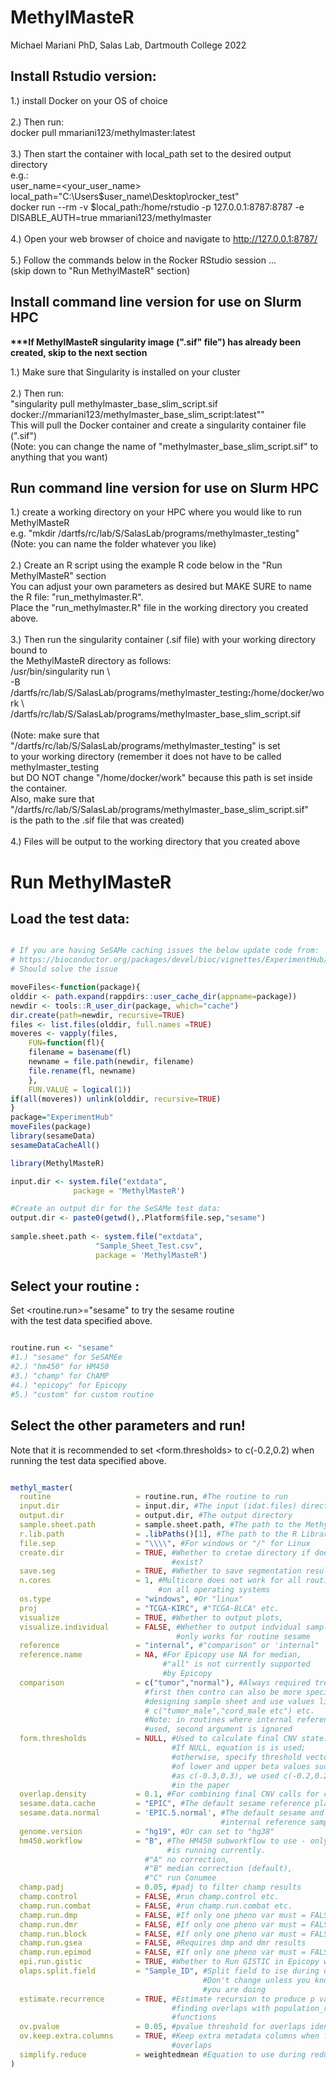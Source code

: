 # MethylMasteR

Michael Mariani PhD, Salas Lab, Dartmouth College 2022

## Install Rstudio version:

1.) install Docker on your OS of choice <br>
<br>
2.) Then run: <br>
    docker pull mmariani123/methylmaster:latest <br>
<br>
3.) Then start the container with local_path set to the desired output directory <br>
    e.g.: <br>
    user_name=<your_user_name> <br>
    local_path="C:\Users\$user_name\Desktop\rocker_test" <br>
    docker run --rm -v $local_path:/home/rstudio -p 127.0.0.1:8787:8787 -e DISABLE_AUTH=true mmariani123/methylmaster <br>
<br>
4.) Open your web browser of choice and navigate to http://127.0.0.1:8787/ <br>
<br>
5.) Follow the commands below in the Rocker RStudio session ... <br>
    (skip down to "Run MethylMasteR" section) <br>

## Install command line version for use on Slurm HPC

<b>***If MethylMasteR singularity image (".sif" file") has already been created, skip to the next section </b> <br>

1.) Make sure that Singularity is installed on your cluster <br>
<br>
2.) Then run: <br>
    "singularity pull methylmaster_base_slim_script.sif docker://mmariani123/methylmaster_base_slim_script:latest"" <br>
    This will pull the Docker container and create a singularity container file (".sif") <br>
    (Note: you can change the name of "methylmaster_base_slim_script.sif" to anything that you want) <br>

## Run command line version for use on Slurm HPC

1.) create a working directory on your HPC where you would like to run MethylMasteR <br>
    e.g. "mkdir /dartfs/rc/lab/S/SalasLab/programs/methylmaster_testing" <br>
    (Note: you can name the folder whatever you like) <br>
<br>
2.) Create an R script using the example R code below in the "Run MethylMasteR" section <br>
    You can adjust your own parameters as desired but MAKE SURE to name the R file: "run_methylmaster.R". <br>
    Place the "run_methylmaster.R" file in the working directory you created above. <br>
<br>
3.) Then run the singularity container (.sif file) with your working directory bound to <br>
    the MethylMasteR directory as follows: <br>
    /usr/bin/singularity run \ <br>
    -B /dartfs/rc/lab/S/SalasLab/programs/methylmaster_testing<b>:</b>/home/docker/work \ <br>
    /dartfs/rc/lab/S/SalasLab/programs/methylmaster_base_slim_script.sif <br>
<br>
    (Note: make sure that "/dartfs/rc/lab/S/SalasLab/programs/methylmaster_testing" is set <br>
    to your working directory (remember it does not have to be called methylmaster_testing <br>
    but DO NOT change "/home/docker/work" because this path is set inside the container. <br>
    Also, make sure that "/dartfs/rc/lab/S/SalasLab/programs/methylmaster_base_slim_script.sif" <br>
    is the path to the .sif file that was created) <br>
<br>
4.) Files will be output to the working directory that you created above <br>

# Run MethylMasteR

## Load the test data:

```r

# If you are having SeSAMe caching issues the below update code from:
# https://bioconductor.org/packages/devel/bioc/vignettes/ExperimentHub/inst/doc/ExperimentHub.html#default-caching-location- update
# Should solve the issue

moveFiles<-function(package){
olddir <- path.expand(rappdirs::user_cache_dir(appname=package))
newdir <- tools::R_user_dir(package, which="cache")
dir.create(path=newdir, recursive=TRUE)
files <- list.files(olddir, full.names =TRUE)
moveres <- vapply(files,
    FUN=function(fl){
    filename = basename(fl)
    newname = file.path(newdir, filename)
    file.rename(fl, newname)
    },
    FUN.VALUE = logical(1))
if(all(moveres)) unlink(olddir, recursive=TRUE)
}
package="ExperimentHub"
moveFiles(package)
library(sesameData)
sesameDataCacheAll()

library(MethylMasteR)

input.dir <- system.file("extdata",
              package = 'MethylMasteR')

#Create an output dir for the SeSAMe test data:
output.dir <- paste0(getwd(),.Platform$file.sep,"sesame")
              
sample.sheet.path <- system.file("extdata",
                   "Sample_Sheet_Test.csv",
                   package = 'MethylMasteR')

```

## Select your routine :

Set <routine.run>="sesame" to try the sesame routine <br>
with the test data specified above.

```r

routine.run <- "sesame"
#1.) "sesame" for SeSAMEe
#2.) "hm450" for HM450
#3.) "champ" for ChAMP
#4.) "epicopy" for Epicopy
#5.) "custom" for custom routine

```
## Select the other parameters and run!

Note that it is recommended to set <form.thresholds> to c(-0.2,0.2)
when running the test data specified above.

```r

methyl_master(
  routine                   = routine.run, #The routine to run
  input.dir                 = input.dir, #The input (idat.files) directory
  output.dir                = output.dir, #The output directory
  sample.sheet.path         = sample.sheet.path, #The path to the MethylMasteR sample sheet
  r.lib.path                = .libPaths()[1], #The path to the R Library path
  file.sep                  = "\\\\", #For windows or "/" for Linux
  create.dir                = TRUE, #Whether to cretae directory if does not 
                                    #exist?
  save.seg                  = TRUE, #Whether to save segmentation results
  n.cores                   = 1, #Multicore does not work for all routines 
                                 #on all operating systems
  os.type                   = "windows", #Or "linux"
  proj                      = "TCGA-KIRC", #"TCGA-BLCA" etc.
  visualize                 = TRUE, #Whether to output plots,
  visualize.individual      = FALSE, #Whether to output indvidual sample plots,
                                     #only works for routine sesame
  reference                 = "internal", #"comparison" or 'internal"
  reference.name            = NA, #For Epicopy use NA for median, 
                                  #"all" is not currently supported 
                                  #by Epicopy
  comparison                = c("tumor","normal"), #Always required treatment 
                              #first then contro can also be more specific when 
                              #designing sample sheet and use values like
                              # c("tumor_male","cord_male etc") etc.
                              #Note: in routines where internal reference is 
                              #used, second argument is ignored
  form.thresholds           = NULL, #Used to calculate final CNV state. 
                                    #If NULL, equation is is used;
                                    #otherwise, specify threshold vector 
                                    #of lower and upper beta values such
                                    #as c(-0.3,0.3), we used c(-0.2,0.2) 
                                    #in the paper
  overlap.density           = 0.1, #For combining final CNV calls for confidence
  sesame.data.cache         = "EPIC", #The default sesame reference platform
  sesame.data.normal        = 'EPIC.5.normal', #The default sesame and hm450 
                                               #internal reference samples
  genome.version            = "hg19", #Or can set to "hg38"
  hm450.workflow            = "B", #The HM450 subworkflow to use - only B 
                                   #is running currently.
                              #"A" no correction,
                              #"B" median correction (default),
                              #"C" run Conumee
  champ.padj                = 0.05, #padj to filter champ results
  champ.control             = FALSE, #run champ.control etc.
  champ.run.combat          = FALSE, #run champ.run.combat etc.
  champ.run.dmp             = FALSE, #If only one pheno var must = FALSE
  champ.run.dmr             = FALSE, #If only one pheno var must = FALSE
  champ.run.block           = FALSE, #If only one pheno var must = FALSE
  champ.run.gsea            = FALSE, #Requires dmp and dmr results
  champ.run.epimod          = FALSE, #If only one pheno var must = FALSE
  epi.run.gistic            = TRUE, #Whether to Run GISTIC in Epicopy workflow
  olaps.split.field         = "Sample_ID", #Split field to ise during overlaps
                                           #Don't change unless you know what 
                                           #you are doing
  estimate.recurrence       = TRUE, #Estimate recursion to produce p values when 
                                    #finding overlaps with population_ranges 
                                    #functions
  ov.pvalue                 = 0.05, #pvalue threshold for overlaps identified
  ov.keep.extra.columns     = TRUE, #Keep extra metadata columns when finding 
                                    #overlaps
  simplify.reduce           = weightedmean #Equation to use during reduction
)

```
